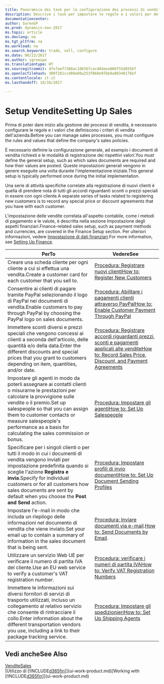 ```yaml
---
title: Panoramica dei task per la configurazione dei processi di vendita
description: Descrive i task per impostare le regole e i valori per definire i criteri e processi di vendita.
documentationcenter: 
author: SorenGP
ms.prod: dynamics-nav-2017
ms.topic: article
ms.devlang: na
ms.tgt_pltfrm: na
ms.workload: na
ms.search.keywords: trade, sell, configure
ms.date: 08/23/2017
ms.author: sgroespe
ms.translationtype: HT
ms.sourcegitcommit: 4fefaef7380ac10836fcac404eea006f55d8556f
ms.openlocfilehash: 300f281cc409e08a253f060e97bb9a80340176bf
ms.contentlocale: it-it
ms.lasthandoff: 10/16/2017

---
```

# <a name="setting-up-sales"></a><span data-ttu-id="e8162-103">Setup Vendite</span><span class="sxs-lookup"><span data-stu-id="e8162-103">Setting Up Sales</span></span>
<span data-ttu-id="e8162-104">Prima di poter dare inizio alla gestione dei processi di vendita, è necessario configurare le regole e i valori che definiscono i criteri di vendita dell'azienda.</span><span class="sxs-lookup"><span data-stu-id="e8162-104">Before you can manage sales processes, you must configure the rules and values that define the company's sales policies.</span></span>

<span data-ttu-id="e8162-105">È necessario definire la configurazione generale, ad esempio i documenti di vendita richiesti e le modalità di registrazione dei rispettivi valori.</span><span class="sxs-lookup"><span data-stu-id="e8162-105">You must define the general setup, such as which sales documents are required and how their values are posted.</span></span> <span data-ttu-id="e8162-106">Queste impostazioni generali vengono in genere eseguite una volta durante l'implementazione iniziale.</span><span class="sxs-lookup"><span data-stu-id="e8162-106">This general setup is typically performed once during the initial implementation.</span></span>

<span data-ttu-id="e8162-107">Una serie di attività specifiche correlate alla registrazione di nuovi clienti è quella di prendere nota di tutti gli accordi riguardanti sconti o prezzi speciali in essere con ogni cliente.</span><span class="sxs-lookup"><span data-stu-id="e8162-107">A separate series of tasks related to registering new customers is to record any special price or discount agreements that you have with each customer.</span></span>

<span data-ttu-id="e8162-108">L'impostazione delle vendite correlata all'aspetto contabile, come i metodi di pagamento e le valute, è descritta nella sezione Impostazione degli aspetti finanziari.</span><span class="sxs-lookup"><span data-stu-id="e8162-108">Finance-related sales setup, such as payment methods and currencies, are covered in the Finance Setup section.</span></span> <span data-ttu-id="e8162-109">Per ulteriori informazioni, vedere [Impostazione di dati finanziari](finance-setup-finance.md).</span><span class="sxs-lookup"><span data-stu-id="e8162-109">For more information, see [Setting Up Finance](finance-setup-finance.md).</span></span>

| <span data-ttu-id="e8162-110">Per</span><span class="sxs-lookup"><span data-stu-id="e8162-110">To</span></span> | <span data-ttu-id="e8162-111">Vedere</span><span class="sxs-lookup"><span data-stu-id="e8162-111">See</span></span> |
| --- | --- |
| <span data-ttu-id="e8162-112">Creare una scheda cliente per ogni cliente a cui si effettua una vendita.</span><span class="sxs-lookup"><span data-stu-id="e8162-112">Create a customer card for each customer that you sell to.</span></span> |[<span data-ttu-id="e8162-113">Procedura: Registrare nuovi clienti</span><span class="sxs-lookup"><span data-stu-id="e8162-113">How to: Register New Customers</span></span>](sales-how-register-new-customers.md) |
| <span data-ttu-id="e8162-114">Consentire ai clienti di pagare tramite PayPal selezionando il logo di PayPal nei documenti di vendita.</span><span class="sxs-lookup"><span data-stu-id="e8162-114">Enable customers to pay through PayPal by choosing the PayPal logo on sales documents.</span></span> |[<span data-ttu-id="e8162-115">Procedura: Abilitare i pagamenti clienti attraverso PayPal</span><span class="sxs-lookup"><span data-stu-id="e8162-115">How to: Enable Customer Payment Through PayPal</span></span>](sales-how-enable-payment-service-extensions.md) |
| <span data-ttu-id="e8162-116">Immettere sconti diversi e prezzi speciali che vengono concessi ai clienti a seconda dell'articolo, delle quantità e/o della data.</span><span class="sxs-lookup"><span data-stu-id="e8162-116">Enter the different discounts and special prices that you grant to customers depending on item, quantities, and/or date.</span></span> |[<span data-ttu-id="e8162-117">Procedura: Registrare accordi riguardanti prezzi, sconti e pagamenti applicati alle vendite</span><span class="sxs-lookup"><span data-stu-id="e8162-117">How to: Record Sales Price, Discount, and Payment Agreements</span></span>](sales-how-record-sales-price-discount-payment-agreements.md) |
| <span data-ttu-id="e8162-118">Impostare gli agenti in modo da poterli assegnare ai contatti clienti o misurarne le prestazioni per calcolare la provvigione sulle vendite o il premio.</span><span class="sxs-lookup"><span data-stu-id="e8162-118">Set up salespeople so that you can assign them to customer contacts or measure salespeople's performance as a basis for calculating the sales commission or bonus.</span></span> |[<span data-ttu-id="e8162-119">Procedura: Impostare gli agenti</span><span class="sxs-lookup"><span data-stu-id="e8162-119">How to: Set Up Salespeople</span></span>](sales-how-setup-salespeople.md) |
| <span data-ttu-id="e8162-120">Specificare per i singoli clienti o per tutti il modo in cui i documenti di vendita vengono inviati per impostazione predefinita quando si sceglie l'azione **Registra e invia**.</span><span class="sxs-lookup"><span data-stu-id="e8162-120">Specify for individual customers or for all customers how sales documents are sent by default when you choose the **Post and Send** action.</span></span> |[<span data-ttu-id="e8162-121">Procedura: Impostare profili di invio documenti</span><span class="sxs-lookup"><span data-stu-id="e8162-121">How to: Set Up Document Sending Profiles</span></span>](sales-how-setup-document-send-profiles.md) |
| <span data-ttu-id="e8162-122">Impostare l'e-mail in modo che includa un riepilogo delle informazioni nel documento di vendita che viene inviato.</span><span class="sxs-lookup"><span data-stu-id="e8162-122">Set your email up to contain a summary of information in the sales document that is being sent.</span></span> |<span data-ttu-id="e8162-123">[Procedura: Inviare documenti via e-mail](ui-how-send-documents-email.md).</span><span class="sxs-lookup"><span data-stu-id="e8162-123">[How to: Send Documents by Email](ui-how-send-documents-email.md).</span></span> |
|<span data-ttu-id="e8162-124">Utilizzare un servizio Web UE per verificare il numero di partita IVA del cliente.</span><span class="sxs-lookup"><span data-stu-id="e8162-124">Use an EU web service to verify a customer's VAT registration number.</span></span>|[<span data-ttu-id="e8162-125">Procedura: verificare i numeri di partita IVA</span><span class="sxs-lookup"><span data-stu-id="e8162-125">How to: Verify VAT Registration Numbers</span></span>](sales-how-to-verify-vat-registration-numbers.md)|
|<span data-ttu-id="e8162-126">Immettere le informazioni sui diversi fornitori di servizi di trasporto utilizzati, incluso un collegamento al relativo servizio che consente di rintracciare il collo.</span><span class="sxs-lookup"><span data-stu-id="e8162-126">Enter information about the different transportation vendors you use, including a link to their package tracking service.</span></span>|[<span data-ttu-id="e8162-127">Procedura: Impostare gli spedizionieri</span><span class="sxs-lookup"><span data-stu-id="e8162-127">How to: Set Up Shipping Agents</span></span>](sales-how-to-set-up-shipping-agents.md)|

## <a name="see-also"></a><span data-ttu-id="e8162-128">Vedi anche</span><span class="sxs-lookup"><span data-stu-id="e8162-128">See Also</span></span>
[<span data-ttu-id="e8162-129">Vendite</span><span class="sxs-lookup"><span data-stu-id="e8162-129">Sales</span></span>](sales-manage-sales.md)  
<span data-ttu-id="e8162-130">[Utilizzo di [!INCLUDE[d365fin](includes/d365fin_md.md)]](ui-work-product.md)</span><span class="sxs-lookup"><span data-stu-id="e8162-130">[Working with [!INCLUDE[d365fin](includes/d365fin_md.md)]](ui-work-product.md)</span></span>

